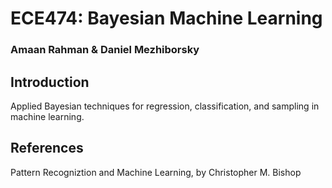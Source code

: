# ECE474: Bayesian Machine Learning
### Amaan Rahman & Daniel Mezhiborsky

## Introduction
Applied Bayesian techniques for regression, classification, and sampling in machine learning. 

## References
Pattern Recogniztion and Machine Learning, by Christopher M. Bishop
